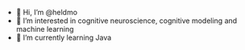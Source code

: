 - 👋 Hi, I’m @heldmo
- 👀 I’m interested in cognitive neuroscience, cognitive modeling and machine learning
- 🌱 I’m currently learning Java


<!---

--->
